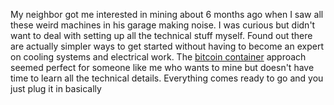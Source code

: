 My neighbor got me interested in mining about 6 months ago when I saw all these weird machines in his garage making noise. I was curious but didn't want to deal with setting up all the technical stuff myself. Found out there are actually simpler ways to get started without having to become an expert on cooling systems and electrical work. The [bitcoin container](https://ezblockchain.net/smartbox/) approach seemed perfect for someone like me who wants to mine but doesn't have time to learn all the technical details. Everything comes ready to go and you just plug it in basically
